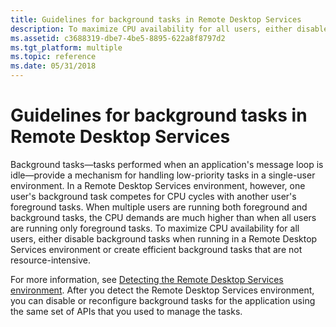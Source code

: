```yaml
---
title: Guidelines for background tasks in Remote Desktop Services
description: To maximize CPU availability for all users, either disable background tasks when running in a Remote Desktop Services environment or create efficient background tasks that are not resource-intensive.
ms.assetid: c3688319-dbe7-4be5-8895-622a8f8797d2
ms.tgt_platform: multiple
ms.topic: reference
ms.date: 05/31/2018
---
```


# Guidelines for background tasks in Remote Desktop Services

Background tasks—tasks performed when an application's message loop is idle—provide a mechanism for handling low-priority tasks in a single-user environment. In a Remote Desktop Services environment, however, one user's background task competes for CPU cycles with another user's foreground tasks. When multiple users are running both foreground and background tasks, the CPU demands are much higher than when all users are running only foreground tasks. To maximize CPU availability for all users, either disable background tasks when running in a Remote Desktop Services environment or create efficient background tasks that are not resource-intensive.

For more information, see [Detecting the Remote Desktop Services environment](detecting-the-terminal-services-environment.md). After you detect the Remote Desktop Services environment, you can disable or reconfigure background tasks for the application using the same set of APIs that you used to manage the tasks.

 

 




